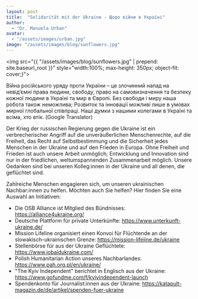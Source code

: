 ```yaml
---
layout: post
title:  "Solidarität mit der Ukraine - Щодо війни в Україні"
author:
  - "Dr. Manuela Urban"
avatar: 
  - "/assets/images/urban.jpg"
image: "/assets/images/blog/sunflowers.jpg"
---
```

<img src="{{ "/assets/images/blog/sunflowers.jpg" | prepend: site.baseurl_root }}" style="width:100%; max-height: 350px; object-fit: cover;}">

Війна російського уряду проти України – це злочинний напад на невід’ємні права людини, свободу, право на самовизначення та безпеку кожної людини в Україні та мир в Європі. Без свободи і миру наша робота також неможлива; Розвиток та інновації можливі лише в умовах мирної глобальної співпраці. Наші думки з нашими колегами в Україні та всіма, хто втік. (Google Translator)

Der Krieg der russischen Regierung gegen die Ukraine ist ein verbrecherischer Angriff auf die unveräußerlichen Menschenrechte, auf die Freiheit, das Recht auf Selbstbestimmung und die Sicherheit jedes Menschen in der Ukraine und auf den Frieden in Europa. Ohne Freiheit und Frieden ist auch unsere Arbeit unmöglich; Entwicklung und Innovation sind nur in der friedlichen, weltumspannenden Zusammenarbeit möglich. Unsere Gedanken sind bei unseren Kolleg:innen in der Ukraine und all denen, die geflüchtet sind.

Zahlreiche Menschen engagieren sich, um unseren ukrainischen Nachbar:innen zu helfen. Möchten auch Sie helfen? Hier finden Sie eine Auswahl an Initiativen:

* Die OSB Alliance ist Mitglied des Bündnisses: <https://alliance4ukraine.org/>
* Deutsche Plattform für private Unterkünfte: <https://www.unterkunft-ukraine.de/>
* Mission Lifeline organisiert einen Konvoi für Flüchtende an der slowakisch-ukrainischen Grenze: <https://mission-lifeline.de/ukraine>
* Stellenbörse für aus der Ukraine Geflüchtete: <https://www.jobaidukraine.com/>
* Polish Humanitarian Action unseres Nachbarlandes: <https://www.pah.org.pl/en/ukraine/>
* "The Kyiv Independent" berichtet in Englisch aus der Ukraine: <https://www.gofundme.com/f/kyivindependent-launch>
* Spendenkonto für Journalist:innen aus der Ukraine: <https://katapult-magazin.de/de/artikel/spenden-fuer-ukraine>